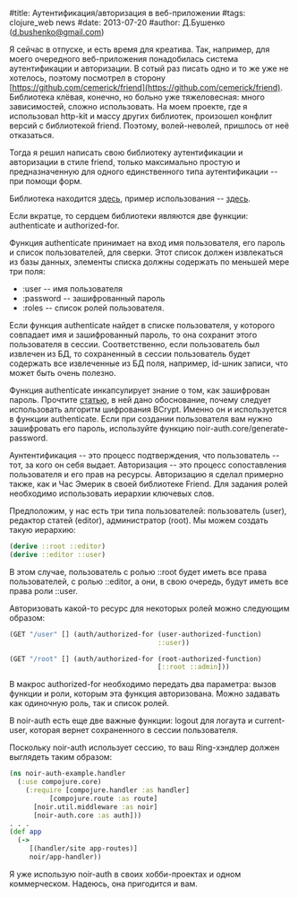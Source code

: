 #title: Аутентификация/авторизация в веб-приложении
#tags: clojure_web news
#date: 2013-07-20
#author: Д.Бушенко (d.bushenko@gmail.com)

Я сейчас в отпуске, и есть время для креатива. Так, например, для моего очередного веб-приложения понадобилась система аутентификации и авторизации. В сотый раз писать одно и то же уже не хотелось, поэтому посмотрел в сторону [https://github.com/cemerick/friend](https://github.com/cemerick/friend). Библиотека клёвая, конечно, но больно уже тяжеловесная: много зависимостей, сложно использовать. На моем проекте, где я использовал http-kit и массу других библиотек, произошел конфлит версий с библиотекой friend. Поэтому, волей-неволей, пришлось от неё отказаться.

Тогда я решил написать свою библиотеку аутентификации и авторизации в стиле friend, только максимально простую и предназначенную для одного единственного типа аутентификации -- при помощи форм.

Библиотека находится [здесь](https://github.com/dbushenko/noir-auth), пример использования -- [здесь](https://github.com/dbushenko/noir-auth-example).

Если вкратце, то сердцем библиотеки являются две функции: authenticate и authorized-for.

Функция authenticate принимает на вход имя пользователя, его пароль и список пользователей, для сверки. Этот список должен извлекаться из базы данных, элементы списка должны содержать по меньшей мере три поля:

* :user -- имя пользователя
* :password -- зашифрованный пароль
* :roles -- список ролей пользователя.

Если функция authenticate найдет в списке пользователя, у которого совпадает имя и зашифрованный пароль, то она сохранит этого пользователя в сессии. Соответственно, если пользователь был извлечен из БД, то сохраненный в сессии пользователь будет содержать все извлеченные из БД поля, например, id-шник записи, что может быть очень полезно.

Функция authenticate инкапсулирует знание о том, как зашифрован пароль. Прочтите [статью](http://adambard.com/blog/3-wrong-ways-to-store-a-password), в ней дано обоснование, почему следует использовать алгоритм шифрования BCrypt. Именно он и используется в функции authenticate. Если при создании пользователя вам нужно зашифровать его пароль, используйте функцию noir-auth.core/generate-password.

Аунтентификация -- это процесс подтверждения, что пользователь -- тот, за кого он себя выдает. Авторизация -- это процесс сопоставления пользователя и его прав на ресурсы. Авторизацию я сделал примерно также, как и Час Эмерик в своей библиотеке Friend. Для задания ролей необходимо использовать иерархии ключевых слов.

Предположим, у нас есть три типа пользователей: пользователь (user), редактор статей (editor), администратор (root). Мы можем создать такую иерархию:

```clojure
(derive ::root ::editor)
(derive ::editor ::user)
```

В этом случае, пользователь с ролью ::root будет иметь все права пользователей, с ролью ::editor, а они, в свою очередь, будут иметь все права роли ::user.

Авторизовать какой-то ресурс для некоторых ролей можно следующим образом:

```clojure
(GET "/user" [] (auth/authorized-for (user-authorized-function)
                                     ::user))

(GET "/root" [] (auth/authorized-for (root-authorized-function)
                                     [::root ::admin]))
```

В макрос authorized-for необходимо передать два параметра: вызов функции и роли, которым эта функция авторизована. Можно задавать как одиночную роль, так и список ролей.

В noir-auth есть еще две важные функции: logout для логаута и current-user, которая вернет сохраненного в сессии пользователя.

Поскольку noir-auth использует сессию, то ваш Ring-хэндлер должен выглядеть таким образом:

```clojure
(ns noir-auth-example.handler
  (:use compojure.core)
    (:require [compojure.handler :as handler]
          [compojure.route :as route]
      [noir.util.middleware :as noir]
      [noir-auth.core :as auth]))
. . .
(def app
  (->
     [(handler/site app-routes)]
     noir/app-handler))
```

Я уже использую noir-auth в своих хобби-проектах и одном коммерческом. Надеюсь, она пригодится и вам.
